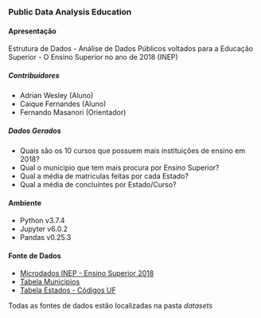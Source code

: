 ### Public Data Analysis Education

#### Apresentação
Estrutura de Dados - Análise de Dados Públicos voltados para a Educação Superior - O Ensino Superior no ano de 2018 (INEP)

##### Contribuidores
- Adrian Wesley (Aluno)
- Caique Fernandes (Aluno)
- Fernando Masanori (Orientador)

##### Dados Gerados
- Quais são os 10 cursos que possuem mais instituições de ensino em 2018?
- Qual o municipio que tem mais procura por Ensino Superior?
- Qual a média de matriculas feitas por cada Estado?
- Qual a média de concluintes por Estado/Curso?

#### Ambiente
- Python v3.7.4
- Jupyter v6.0.2
- Pandas v0.25.3

#### Fonte de Dados
- [Microdados INEP - Ensino Superior 2018](http://download.inep.gov.br/microdados/microdados_educacao_superior_2018.zip)
- [Tabela Municipios](http://download.inep.gov.br/educacao_superior/censo_superior/migracao/2010/tabela_municipio.xls)
- [Tabela Estados - Códigos UF](https://raw.githubusercontent.com/kelvins/Municipios-Brasileiros/master/csv/estados.csv)

Todas as fontes de dados estão localizadas na pasta *datasets*
